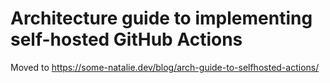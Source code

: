 # Architecture guide to implementing self-hosted GitHub Actions

Moved to <https://some-natalie.dev/blog/arch-guide-to-selfhosted-actions/>
